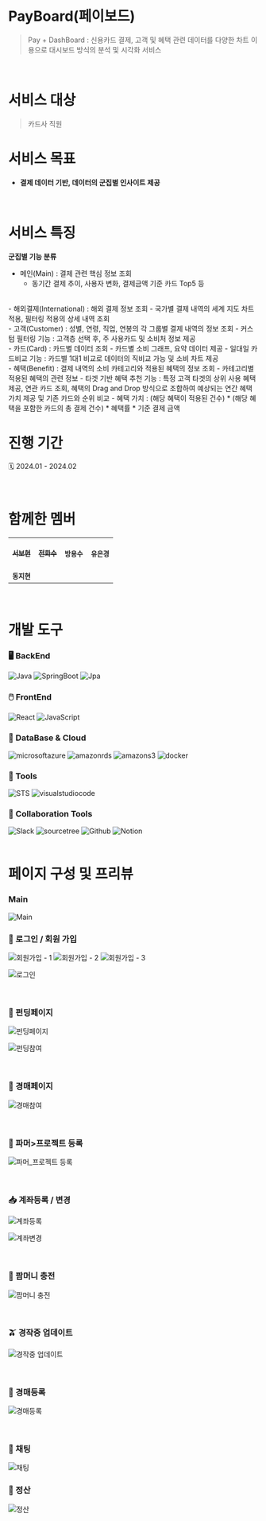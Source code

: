 #  PayBoard(페이보드)
> Pay + DashBoard : 신용카드 결제, 고객 및 혜택 관련 데이터를 다양한 차트 이용으로 대시보드 방식의 분석 및 시각화 서비스

<br/>

# 서비스 대상
> 카드사 직원

# 서비스 목표
- **결제 데이터 기반, 데이터의 군집별 인사이트 제공**

<br/>

# 서비스 특징

**군집별 기능 분류**
- 메인(Main) : 결제 관련 핵심 정보 조회
  - 동기간 결제 추이, 사용자 변화, 결제금액 기준 카드 Top5 등
<br/>
- 해외결제(International) : 해외 결제 정보 조회
  - 국가별 결제 내역의 세계 지도 차트 적용, 필터링 적용의 상세 내역 조회
<br/>
- 고객(Customer) : 성별, 연령, 직업, 연봉의 각 그룹별 결제 내역의 정보 조회
  - 커스텀 필터링 기능 : 고객층 선택 후, 주 사용카드 및 소비처 정보 제공
<br/>
- 카드(Card) : 카드별 데이터 조회
  - 카드별 소비 그래프, 요약 데이터 제공
  - 일대일 카드비교 기능 : 카드별 1대1 비교로 데이터의 직비교 가능 및 소비 차트 제공
<br/>
- 혜택(Benefit) : 결제 내역의 소비 카테고리와 적용된 혜택의 정보 조회
  - 카테고리별 적용된 혜택의 관련 정보
  - 타겟 기반 혜택 추천 기능 : 특정 고객 타겟의 상위 사용 혜택 제공, 연관 카드 조회, 혜택의 Drag and Drop 방식으로 조합하여 예상되는 연간 혜택 가치 제공 및 기존 카드와 순위 비교
  - 혜택 가치 : (해당 혜택이 적용된 건수) * (해당 혜택을 포함한 카드의 총 결제 건수) * 혜택률 * 기준 결제 금액
<br/>

# 진행 기간

🗓️ 2024.01 - 2024.02


 <br/>
 

# 함께한 멤버 

<table>
  <tbody>
    <tr>
      <td align="center"><a href="https://github.com/seobottttt"><br /><sub><b>서보현</b></sub></a><br /></td>
      <td align="center"><a href="https://github.com/
Hwasoo-Jeon"><br /><sub><b>전화수</b></sub></a><br /></td>
      <td align="center"><br /><sub><b>방용수</b></sub></a><br /></td>
      <td align="center"><br /><sub><b>유은경</b></sub></a><br /></td>
     <tr/>
      <td align="center"><br /><sub><b>동지현</b></sub></a><br /></td>
    </tr>
  </tbody>
</table>

 <br/>

# 개발 도구

### 🖥️ BackEnd
<div>
<img alt="Java" src ="https://img.shields.io/badge/Java-0769AD.svg?&style=for-the-badge&logo=Java&logoColor=white"/>
<img alt="SpringBoot" src ="https://img.shields.io/badge/SpringBoot-6DB33F.svg?&style=for-the-badge&logo=SpringBoot&logoColor=white"/>
<img alt="Jpa" src ="https://img.shields.io/badge/Hibernate-#59666C.svg?&style=for-the-badge&logo=Databricks&logoColor=white"/>
</div>

### 🖱️ FrontEnd
<div>
<img alt="React" src ="https://img.shields.io/badge/React-#61DAFB.svg?&style=for-the-badge&logo=React&logoColor=white"/>
<img alt="JavaScript" src ="https://img.shields.io/badge/JavaScriipt-F7DF1E.svg?&style=for-the-badge&logo=JavaScript&logoColor=black"/>
</div>

### 🧱 DataBase & Cloud
<div>
<img alt="microsoftazure" src ="https://img.shields.io/badge/microsoftazure-0078D4.svg?&style=for-the-badge&logo=microsoftazure&logoColor=white"/>
<img alt="amazonrds" src ="https://img.shields.io/badge/amazonrds-527FFF.svg?&style=for-the-badge&logo=amazonrds&logoColor=white"/>
<img alt="amazons3" src ="https://img.shields.io/badge/amazons3-569A31.svg?&style=for-the-badge&logo=amazons3DB&logoColor=white"/>
<img alt="docker" src ="https://img.shields.io/badge/docker-2496ED.svg?&style=for-the-badge&logo=docker&logoColor=white"/>

</div>

### 🚀 Tools
<div>
<img alt="STS" src ="https://img.shields.io/badge/STS-6DB33F.svg?&style=for-the-badge&logo=Spring&logoColor=white"/>
<img alt="visualstudiocode" src ="https://img.shields.io/badge/visualstudiocode-007ACC.svg?&style=for-the-badge&logo=visualstudiocode&logoColor=white"/>
</div>


### 🤝 Collaboration Tools
<div>
<img alt="Slack" src ="https://img.shields.io/badge/Slack-4A154B.svg?&style=for-the-badge&logo=Slack&logoColor=white"/>
<img alt="sourcetree" src ="https://img.shields.io/badge/sourcetree-0052CC.svg?&style=for-the-badge&logo=sourcetree&logoColor=white"/>
<img alt="Github" src ="https://img.shields.io/badge/Github-181717.svg?&style=for-the-badge&logo=Github&logoColor=white"/>
<img alt="Notion" src ="https://img.shields.io/badge/Notion-000000.svg?&style=for-the-badge&logo=Notion&logoColor=white"/>
</div>

 <br/>

 

# 페이지 구성 및 프리뷰

### Main
![Main](https://github.com/FarmFarm-1/FarmFarm_Develop/assets/141472393/d7ee4dea-cebc-4d57-9160-9547ee24bcf1)

### 🎉 로그인 / 회원 가입

![회원가입 - 1](https://github.com/FarmFarm-1/FarmFarm_Develop/assets/141472393/44ed9076-f1eb-46e4-9a6a-7ad736ba5455)
![회원가입 - 2](https://github.com/FarmFarm-1/FarmFarm_Develop/assets/141472393/6efac342-2742-4df0-a5ea-e046e60e38cc)
![회원가입 - 3](https://github.com/FarmFarm-1/FarmFarm_Develop/assets/141472393/27fcc0cb-6d25-43fc-a274-0d3fe0e018be)

![로그인](https://github.com/FarmFarm-1/FarmFarm_Develop/assets/141472393/ace742a5-fe88-44a1-9d53-2459eff0bb69)

 <br/>


### 🍎 펀딩페이지

![펀딩페이지](https://github.com/FarmFarm-1/FarmFarm_Develop/assets/141472393/60ac026c-66db-4a41-a19f-186b74cbcef1)

![펀딩참여](https://github.com/FarmFarm-1/FarmFarm_Develop/assets/141472393/88463572-c2d8-43ef-9201-a9b4c1bbb6df)

 <br/>


### 🍏 경매페이지

![경매참여](https://github.com/FarmFarm-1/FarmFarm_Develop/assets/141472393/cd1b88f0-5f2e-42b3-8e01-0fd9b93f2468)

 <br/>
 
### 🔎 파머>프로젝트 등록

![파머_프로젝트 등록](https://github.com/FarmFarm-1/FarmFarm_Develop/assets/141472393/8a0d68d9-a876-41bc-9904-1a0b99649745)

 <br/>
 
### 📥 계좌등록 / 변경

![계좌등록](https://github.com/FarmFarm-1/FarmFarm_Develop/assets/141472393/84ae1c18-6520-456d-9248-3d10164e2a0c)

![계좌변경](https://github.com/FarmFarm-1/FarmFarm_Develop/assets/141472393/3c55e5a4-ac13-4dad-aaf9-7cf60bb792da)

 <br/>
 
### 🎁 팜머니 충전

![팜머니 충전](https://github.com/FarmFarm-1/FarmFarm_Develop/assets/141472393/b77a2c98-796a-449c-9383-11a2f55b939e)

 <br/>
 
### 🫒 경작중 업데이트

![경작중 업데이트](https://github.com/FarmFarm-1/FarmFarm_Develop/assets/141472393/88e487e3-1533-477a-9e3a-de1d4e4dc595)

 <br/>
 
### 🔎 경매등록

![경매등록](https://github.com/FarmFarm-1/FarmFarm_Develop/assets/141472393/6fe54bb5-7ae4-4719-9b40-ab74d6743405)

 <br/>

### 🎁 채팅

![채팅](https://github.com/FarmFarm-1/FarmFarm_Develop/assets/141472393/38a964ef-b991-4052-aee9-f9473272d7b7)

### 💸 정산

![정산](https://github.com/FarmFarm-1/FarmFarm_Develop/assets/141472393/62d63ecd-8212-48c4-9433-4363aa0f4f16)


 <br/>
 
